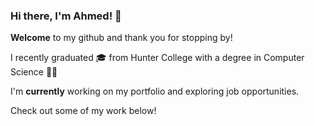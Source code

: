### Hi there, I'm Ahmed! 👋

**Welcome** to my github and thank you for stopping by!

I recently graduated 🎓 from Hunter College with a degree in Computer Science 👨‍💻  

I'm **currently** working on my portfolio and exploring job opportunities.

Check out some of my work below!
